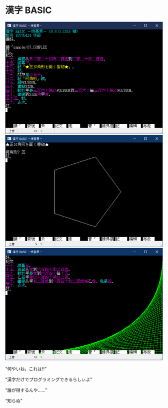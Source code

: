 # 漢字 BASIC

![画像1](https://raw.githubusercontent.com/Miteruzo/kanzi-basic/main/picture1.png)
![画像2](https://raw.githubusercontent.com/Miteruzo/kanzi-basic/main/picture2.png)
![画像3](https://raw.githubusercontent.com/Miteruzo/kanzi-basic/main/picture3.png)

“何やいね，これは!!”

“漢字だけでプログラミングできるらしぃよ”

“誰が得するんや……”

“知らぬ”

